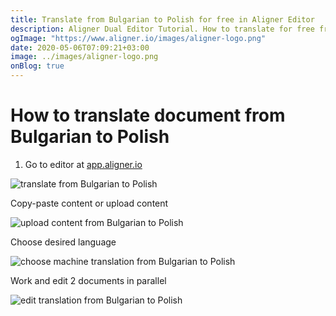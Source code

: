 ```yaml
---
title: Translate from Bulgarian to Polish for free in Aligner Editor
description: Aligner Dual Editor Tutorial. How to translate for free from Bulgarian to Polish. Aligner is multilingual document management platform. 
ogImage: "https://www.aligner.io/images/aligner-logo.png"
date: 2020-05-06T07:09:21+03:00
image: ../images/aligner-logo.png
onBlog: true
---
```


# How to translate document from Bulgarian to Polish

1. Go to editor at [app.aligner.io](https://app.aligner.io "Aligner App web page")

![translate from Bulgarian to Polish](../aligner-blank-editor.png "translate from Bulgarian to Polish")

Copy-paste content or upload content

![upload content from Bulgarian to Polish](../aligner-uploaded-document.png "upload content from Bulgarian to Polish")

Choose desired language

![choose machine translation from Bulgarian to Polish](../aligner-language-dropdown.png "choose machine translation from Bulgarian to Polish")

Work and edit 2 documents in parallel

![edit translation from Bulgarian to Polish](../aligner-double-sitded-editor.png "edit translation from Bulgarian to Polish")

